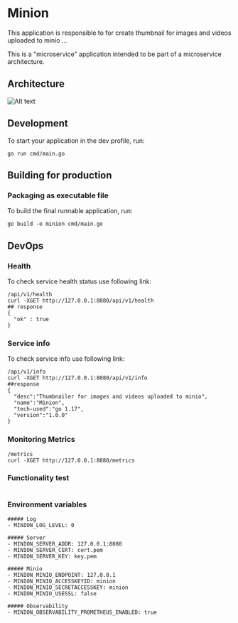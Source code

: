 # Minion

This application is responsible to for create thumbnail for images and videos uploaded to minio ...

This is a "microservice" application intended to be part of a microservice architecture.

## Architecture

![Alt text](api-docs/images/minion.png "Architect")

## Development

To start your application in the dev profile, run:

```
go run cmd/main.go
```

## Building for production

### Packaging as executable file

To build the final runnable application, run:

```
go build -o minion cmd/main.go
```

## DevOps

### Health 

To check service health status use following link:

```
/api/v1/health
curl -XGET http://127.0.0.1:8080/api/v1/health
## response 
{
  "ok" : true
}
```
### Service info 
To check service info use following link:

```
/api/v1/info
curl -XGET http://127.0.0.1:8080/api/v1/info
##response
{
  "desc":"Thumbnailer for images and videos uploaded to minio",
  "name":"Minion",
  "tech-used":"go 1.17",
  "version":"1.0.0"
}
```

### Monitoring Metrics
```
/metrics
curl -XGET http://127.0.0.1:8080/metrics
```

### Functionality test
```

```

### Environment variables
```
##### Log
- MINION_LOG_LEVEL: 0

##### Server
- MINION_SERVER_ADDR: 127.0.0.1:8080
- MINION_SERVER_CERT: cert.pem
- MINION_SERVER_KEY: key.pem

##### Minio
- MINION_MINIO_ENDPOINT: 127.0.0.1
- MINION_MINIO_ACCESSKEYID: minion
- MINION_MINIO_SECRETACCESSKEY: minion
- MINION_MINIO_USESSL: false

##### Observability
- MINION_OBSERVABILITY_PROMETHEUS_ENABLED: true
```


